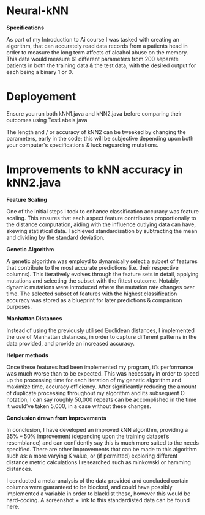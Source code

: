 # Neural-kNN 

**Specifications**

As part of my Introduction to Ai course I was tasked with creating an algorithm, that can accurately read data records from a patients head in order to measure the long term affects of alcahol abuse on the memory. This data would measure 61 different parameters from 200 separate patients in both the training data & the test data, with the desired output for each being a binary 1 or 0.

# Deployement

Ensure you run both kNN1.java and kNN2.java before comparing their outcomes using TestLabels.java

The length and / or accuracy of kNN2 can be tweeked by changing the parameters, early in the code; this will be subjective depending upon both your computer's specifications & luck reguarding mutations.
 
# Improvements to kNN accuracy in kNN2.java

**Feature Scaling**

One of the initial steps I took to enhance classification accuracy was feature scaling. This ensures that each aspect feature contributes proportionally to the distance computation, aiding with the influence outlying data can have, skewing statistical data. I achieved standardisation by subtracting the mean and dividing by the standard deviation.

**Genetic Algorithm**

A genetic algorithm was employd to dynamically select a subset of features that contribute to the most accurate predictions (i.e. their respective columns). This iteratively evolves through the feature sets in detail, applying mutations and selecting the subset with the fittest outcome. Notably, dynamic mutations were introduced where the mutation rate changes over time. The selected subset of features with the highest classification accuracy was stored as a blueprint for later predictions & comparison purposes.

**Manhattan Distances**

Instead of using the previously utilised Euclidean distances, I implemented the use of Manhattan distances, in order to capture different patterns in the data provided, and provide an increased accuracy.

**Helper methods**

Once these features had been implemented my program, it’s performance was much worse than to be expected. This was necessary in order to speed up the processing time for each iteration of my genetic algorithm and maximize time, accuracy efficiency. After significantly reducing the amount of duplicate processing throughout my algorithm and its subsequent O notation, I can say roughly 50,000 repeats can be accomplished in the time it would’ve taken 5,000, in a case without these changes.

**Conclusion drawn from improvements**

In conclusion, I have developed an improved kNN algorithm, providing a 35% – 50% improvement (depending upon the training dataset’s resemblance) and can confidently say this is much more suited to the needs specified. There are other improvements that can be made to this algorithm such as: a more varying K value, or (if permitted) exploring different distance metric calculations I researched such as minkowski or hamming distances.

I conducted a meta-analysis of the data provided and concluded certain columns were guaranteed to be blocked, and could have possibly implemented a variable in order to blacklist these, however this would be hard-coding. A screenshot + link to this standardisted data can be found here.
